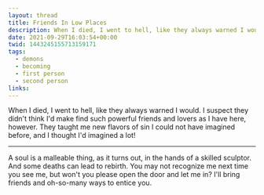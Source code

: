 ```yaml
---
layout: thread
title: Friends In Low Places
description: When I died, I went to hell, like they always warned I would. I suspect they didn't think I'd make find such powerful friends and lovers as I have here, however. They taught me new flavors of sin I could not have imagined before, and I thought I'd imagined a lot!
date: 2021-09-29T16:03:54+00:00
twid: 1443245155713159171
tags:
  - demons
  - becoming
  - first person
  - second person
links:
---
```

<article class="thread">
<section class="tweet">
<p>When I died, I went to hell, like they always warned I would. I suspect they didn't think I'd make find such powerful friends and lovers as I have here, however. They taught me new flavors of sin I could not have imagined before, and I thought I'd imagined a lot!</p>
</section>
<hr class="tweet_sep">
<section class="tweet">
<p>A soul is a malleable thing, as it turns out, in the hands of a skilled sculptor. And some deaths can lead to rebirth. You may not recognize me next time you see me, but won't you please open the door and let me in? I'll bring friends and oh-so-many ways to entice you.</p>
</section>
</article>
